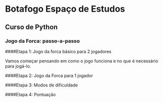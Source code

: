 # Botafogo Espaço de Estudos

## Curso de Python

### Jogo da Forca: passo-a-passo


####Etapa 1: Jogo da forca básico para 2 jogadores

Vamos começar pensando em como o jogo funciona e no que é necessário para jogá-lo.


####Etapa 2: Jogo da Forca para 1 jogador



####Etapa 3: Modos de dificuldade



####Etapa 4: Pontuação
